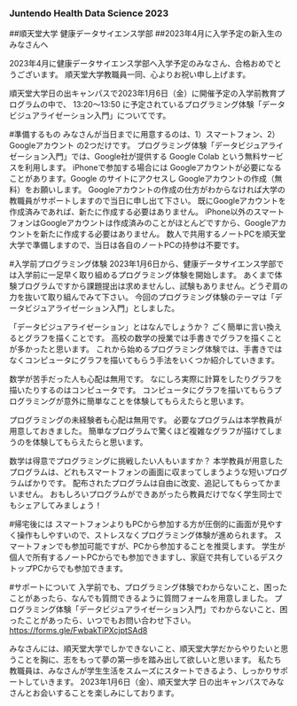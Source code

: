 ### Juntendo Health Data Science 2023

##順天堂大学 健康データサイエンス学部
##2023年4月に入学予定の新入生のみなさんへ

2023年4月に健康データサイエンス学部へ入学予定のみなさん、合格おめでとうございます。
順天堂大学教職員一同、心よりお祝い申し上げます。

順天堂大学日の出キャンパスで2023年1月6日（金）に開催予定の入学前教育プログラムの中で、
13:20～13:50 に予定されているプログラミング体験「データビジュアライゼーション入門」についてです。

#準備するもの
みなさんが当日までに用意するのは、1）スマートフォン、2）Googleアカウント の2つだけです。
プログラミング体験「データビジュアライゼーション入門」では、Google社が提供する Google Colab という無料サービスを利用します。
iPhoneで参加する場合には Googleアカウントが必要になることがあります。Google のサイトにアクセスし Googleアカウントの作成（無料）をお願いします。
Googleアカウントの作成の仕方がわからなければ大学の教職員がサポートしますので当日に申し出て下さい。
既にGoogleアカウントを作成済みであれば、新たに作成する必要はありません。
iPhone以外のスマートフォンはGoogleアカウントは作成済みのことがほとんどですから、Googleアカウントを新たに作成する必要はありません。
数人で共用するノートPCを順天堂大学で準備しますので、当日は各自のノートPCの持参は不要です。

#入学前プログラミング体験
2023年1月6日から、健康データサイエンス学部では入学前に一足早く取り組めるプログラミング体験を開始します。
あくまで体験ブログラムですから課題提出は求めませんし、試験もありません。どうぞ肩の力を抜いて取り組んでみて下さい。
今回のプログラミング体験のテーマは「データビジュアライゼーション入門」としました。

「データビジュアライゼーション」とはなんでしょうか？
ごく簡単に言い換えるとグラフを描くことです。
高校の数学の授業では手書きでグラフを描くことが多かったと思います。
これから始めるプログラミング体験では、手書きではなくコンピュータにグラフを描いてもらう手法をいくつか紹介していきます。

数学が苦手だった人も心配は無用です。
なにしろ実際に計算をしたりグラフを描いたりするのはコンピュータです。
コンピュータにグラフを描いてもらうプログラミングが意外に簡単なことを体験してもらえたらと思います。

プログラミングの未経験者も心配は無用です。
必要なプログラムは本学教員が用意しておきました。
簡単なプログラムで驚くほど複雑なグラフが描けてしまうのを体験してもらえたらと思います。

数学は得意でプログラミングに挑戦したい人もいますか？
本学教員が用意したプログラムは、どれもスマートフォンの画面に収まってしまうような短いプログラムばかりです。
配布されたプログラムは自由に改変、追記してもらってかまいません。
おもしろいプログラムができあがったら教員だけでなく学生同士でもシェアしてみましょう！

#帰宅後には
スマートフォンよりもPCから参加する方が圧倒的に画面が見やすく操作もしやすいので、ストレスなくプログラミング体験が進められます。
スマートフォンでも参加可能ですが、PCから参加することを推奨します。
学生が個人で所有するノートPCからでも参加できますし、家庭で共有しているデスクトップPCからでも参加できます。

#サポートについて
入学前でも、プログラミング体験でわからないこと、困ったことがあったら、なんでも質問できるように質問フォームを用意しました。
プログラミング体験「データビジュアライゼーション入門」でわからないこと、困ったことがあったら、いつでもお問い合わせ下さい。
https://forms.gle/FwbakTiPXcjptSAd8

みなさんには、順天堂大学でしかできないこと、順天堂大学だからやりたいと思うことを胸に、志をもって夢の第一歩を踏み出して欲しいと思います。
私たち教職員は、みなさんが学生生活をスムーズにスタートできるよう、しっかりサポートしていきます。
2023年1月6日（金）、順天堂大学 日の出キャンパスでみなさんとお会いすることを楽しみにしております。
